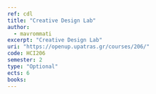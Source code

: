 ```yaml
---
ref: cdl
title: "Creative Design Lab"
author: 
  - mavrommati
excerpt: "Creative Design Lab"
uri: "https://openup.upatras.gr/courses/206/"
code: HCI206
semester: 2
type: "Optional"
ects: 6
books:
---
```

